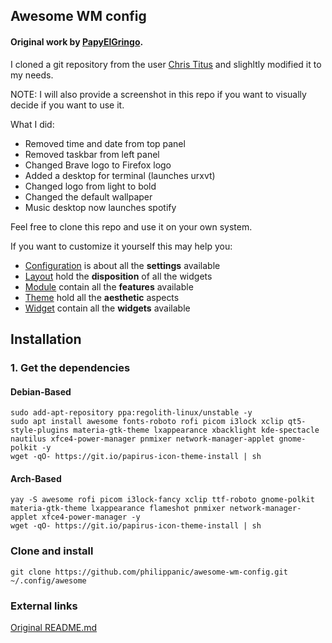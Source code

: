 ## Awesome WM config

#### Original work by [PapyElGringo](https://github.com/PapyElGringo).

I cloned a git repository from the user [Chris Titus](https://github.com/ChrisTitusTech/material-awesome) and slighltly modified it to my needs.

NOTE: I will also provide a screenshot in this repo if you want to visually decide if you want to use it.

What I did: 
  * Removed time and date from top panel 
  * Removed taskbar from left panel 
  * Changed Brave logo to Firefox logo 
  * Added a desktop for terminal (launches urxvt) 
  * Changed logo from light to bold 
  * Changed the default wallpaper 
  * Music desktop now launches spotify 
  
Feel free to clone this repo and use it on your own system.

If you want to customize it yourself this may help you:
* [Configuration](./configuration) is about all the **settings** available
* [Layout](./layout) hold the **disposition** of all the widgets
* [Module](./module) contain all the **features** available
* [Theme](./theme) hold all the **aesthetic** aspects
* [Widget](./widget) contain all the **widgets** available


## Installation

### 1. Get the dependencies

#### Debian-Based

```
sudo add-apt-repository ppa:regolith-linux/unstable -y
sudo apt install awesome fonts-roboto rofi picom i3lock xclip qt5-style-plugins materia-gtk-theme lxappearance xbacklight kde-spectacle nautilus xfce4-power-manager pnmixer network-manager-applet gnome-polkit -y
wget -qO- https://git.io/papirus-icon-theme-install | sh
```

#### Arch-Based

```
yay -S awesome rofi picom i3lock-fancy xclip ttf-roboto gnome-polkit materia-gtk-theme lxappearance flameshot pnmixer network-manager-applet xfce4-power-manager -y
wget -qO- https://git.io/papirus-icon-theme-install | sh
```

### Clone and install

```
git clone https://github.com/philippanic/awesome-wm-config.git ~/.config/awesome
```

### External links

[Original README.md](https://github.com/ChrisTitusTech/material-awesome/blob/master/README.md)

